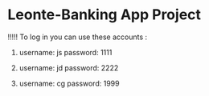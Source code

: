 # Leonte-Banking App Project

 !!!!! To log in you can use these accounts :

1) username: js
   password: 1111
   
2) username: jd
   password: 2222
   
3) username: cg
   password: 1999
